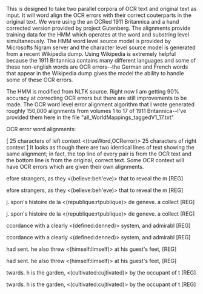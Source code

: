 This is designed to take two parallel corpora of OCR text and original text as input. It will word 
align the OCR errors with their correct couterparts in the original text. We were using the an
OCRed 1911 Britannica and a hand corrected version provided by project Gutenberg. The alignments 
provide training data for the HMM which operates at the word and substring level simultaneously.
The HMM word level source model is provided by Microsofts Ngram server and the character level source 
model is generated from a recent Wikipedia dump. Using Wikipedia is extremely helpful because the 1911 
Britannica contains many different languages and some of these non-english words are OCR errors--the 
German and French words that appear in the Wikipedia dump gives the model the ability to handle some of these
OCR errors.

The HMM is modified from NLTK source. Right now I am getting 90% accuracy at correcting OCR errors but there are still improvements to be made. The OCR word level error alignment algorithm that I wrote generated roughly 150,000 alignments from volumes 1 to 17 of 1911 Britannica--I've provided them here in the file "all_WorldMappings_taggedV1_17.txt"


OCR error word alignments:

[ 25 characters of left context <(trueWord,OCRerror)> 25 characters of right context ]
It looks as though there are two identical lines of text showing the same alignment; in fact, 
the top line of every pair is from the OCR text and the bottom line is from the original, correct text.
Some OCR context will have OCR errors which are given their own alignments.


efore strangers, as they <(believe:beh'eve)>	 that to reveal the m [REG]

efore strangers, as they <(believe:beh'eve)>	 that to reveal the m [REG]



j. spon's histoire de la <(republique:rtpublique)>	 de geneve. a collect [REG]

j. spon's histoire de la <(republique:rtpublique)>	 de geneve. a collect [REG]



ccordance with a clearly <(defined:denned)>	 system, and admirabl [REG]

ccordance with a clearly <(defined:denned)>	 system, and admirabl [REG]



had sent. he also threw <(himself:limself)>	 at his guest's feet, [REG]

had sent. he also threw <(himself:limself)>	 at his guest's feet, [REG]



twards. h is the garden, <(cultivated:cujtivated)>	 by the occupant of t [REG]

twards. h is the garden, <(cultivated:cujtivated)>	 by the occupant of t [REG]
